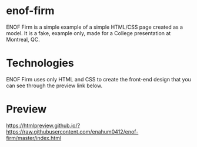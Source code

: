 # enof-firm
ENOF Firm is a simple example of a simple HTML/CSS page created as a model. It is a fake, example only, made for a College presentation at Montreal, QC.

# Technologies
ENOF Firm uses only HTML and CSS to create the front-end design that you can see through the preview link below.

# Preview
https://htmlpreview.github.io/?https://raw.githubusercontent.com/enahum0412/enof-firm/master/index.html
